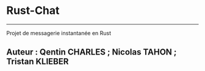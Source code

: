 # Rust-Chat

------------------------------------------------
Projet de messagerie instantanée en Rust

Auteur :
Qentin CHARLES ; Nicolas TAHON ; Tristan KLIEBER
------------------------------------------------
